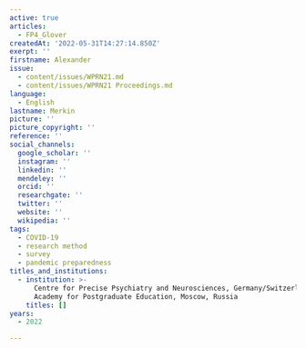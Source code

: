 ```yaml
---
active: true
articles:
  - FP4_Glover
createdAt: '2022-05-31T14:27:14.850Z'
exerpt: ''
firstname: Alexander
issue:
  - content/issues/WPRN21.md
  - content/issues/WPRN21 Proceedings.md
language:
  - English
lastname: Merkin
picture: ''
picture_copyright: ''
reference: ''
social_channels:
  google_scholar: ''
  instagram: ''
  linkedin: ''
  mendeley: ''
  orcid: ''
  researchgate: ''
  twitter: ''
  website: ''
  wikipedia: ''
tags:
  - COVID-19
  - research method
  - survey
  - pandemic preparedness
titles_and_institutions:
  - institution: >-
      Centre for Precise Psychiatry and Neurosciences, Germany/Switzerland;
      Academy for Postgraduate Education, Moscow, Russia
    titles: []
years:
  - 2022

---
```

